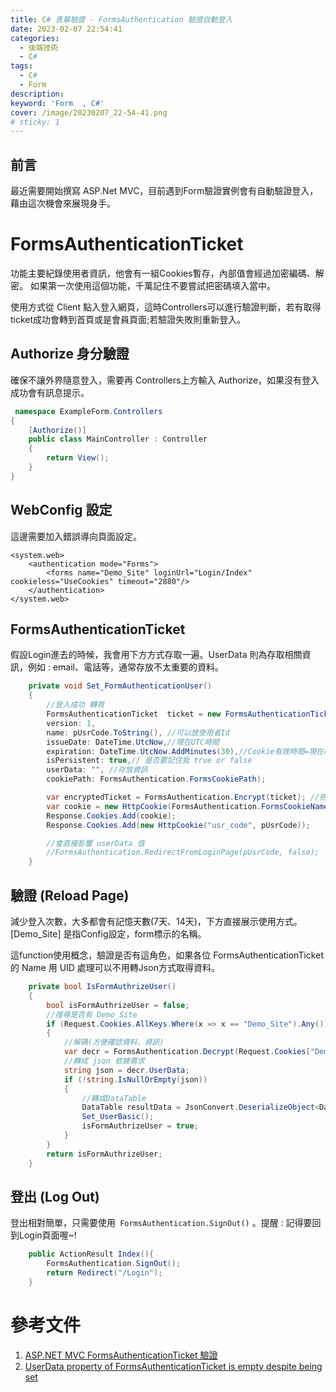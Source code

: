 ```yaml
---
title: C# 表單驗證 - FormsAuthentication 驗證自動登入
date: 2023-02-07 22:54:41
categories: 
  - 後端技術
  - C#
tags: 
  - C#
  - Form
description:
keyword: 'Form  , C#'
cover: /image/20230207_22-54-41.png
# sticky: 1
---
```

## 前言
最近需要開始撰寫 ASP.Net MVC，目前遇到Form驗證實例會有自動驗證登入，藉由這次機會來展現身手。


# FormsAuthenticationTicket 
功能主要紀錄使用者資訊，他會有一組Cookies暫存，內部值會經過加密編碼、解密。
如果第一次使用這個功能，千萬記住不要嘗試把密碼填入當中。

使用方式從 Client 點入登入網頁，這時Controllers可以進行驗證判斷，若有取得ticket成功會轉到首頁或是會員頁面;若驗證失敗則重新登入。

## Authorize 身分驗證
確保不讓外界隨意登入，需要再 Controllers上方輸入 Authorize，如果沒有登入成功會有訊息提示。

```cs
 namespace ExampleForm.Controllers
{
    [Authorize()]
    public class MainController : Controller
    {
        return View();
    }
}
```

## WebConfig 設定
這邊需要加入錯誤導向頁面設定。
```config
<system.web>
    <authentication mode="Forms">
        <forms name="Demo_Site" loginUrl="Login/Index" cookieless="UseCookies" timeout="2880"/>
    </authentication>
</system.web>
```

## FormsAuthenticationTicket
假設Login進去的時候，我會用下方方式存取一遍。UserData 則為存取相關資訊，例如 : email、電話等，通常存放不太重要的資料。
```cs
    private void Set_FormAuthenticationUser()
    {
        //登入成功 轉頁
        FormsAuthenticationTicket  ticket = new FormsAuthenticationTicket(
        version: 1,
        name: pUsrCode.ToString(), //可以放使用者Id
        issueDate: DateTime.UtcNow,//現在UTC時間
        expiration: DateTime.UtcNow.AddMinutes(30),//Cookie有效時間=現在時間往後+30分鐘
        isPersistent: true,// 是否要記住我 true or false
        userData: "", //存放資訊
        cookiePath: FormsAuthentication.FormsCookiePath);

        var encryptedTicket = FormsAuthentication.Encrypt(ticket); //把驗證的表單加密
        var cookie = new HttpCookie(FormsAuthentication.FormsCookieName, encryptedTicket);
        Response.Cookies.Add(cookie);
        Response.Cookies.Add(new HttpCookie("usr_code", pUsrCode));

        //會直接影響 userData 值
        //FormsAuthentication.RedirectFromLoginPage(pUsrCode, false);
    }
```

## 驗證 (Reload Page)
減少登入次數，大多都會有記憶天數(7天、14天)，下方直接展示使用方式。
[Demo_Site] 是指Config設定，form標示的名稱。

這function使用概念，驗證是否有這角色，如果各位 FormsAuthenticationTicket 的 Name 用 UID 處理可以不用轉Json方式取得資料。

```cs
    private bool IsFormAuthrizeUser()
    {
        bool isFormAuthrizeUser = false;
        //搜尋是否有 Demo_Site
        if (Request.Cookies.AllKeys.Where(x => x == "Demo_Site").Any())
        {
            //解碼(方便確認資料、資訊)
            var decr = FormsAuthentication.Decrypt(Request.Cookies["Demo_Site"].Value);
            //轉成 json 依據需求
            string json = decr.UserData;
            if (!string.IsNullOrEmpty(json))
            {
                //轉成DataTable
                DataTable resultData = JsonConvert.DeserializeObject<DataTable>($"[{json}]");
                Set_UserBasic();
                isFormAuthrizeUser = true;
            }
        }
        return isFormAuthrizeUser;
    }

```

## 登出 (Log Out)
登出相對簡單，只需要使用``` FormsAuthentication.SignOut()``` 。提醒 : 記得要回到Login頁面喔~!

```cs
    public ActionResult Index(){
        FormsAuthentication.SignOut();
        return Redirect("/Login");
    }
```

# 參考文件
1. [ASP.NET MVC FormsAuthenticationTicket 驗證](http://yu0410aries.blogspot.com/2018/03/formsauthenticationticket.html)
1. [UserData property of FormsAuthenticationTicket is empty despite being set](https://stackoverflow.com/questions/16594905/userdata-property-of-formsauthenticationticket-is-empty-despite-being-set)
